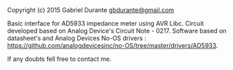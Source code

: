 Copyright (c) 2015 Gabriel Durante <gbdurante@gmail.com>

Basic interface for AD5933 impedance meter using AVR Libc.
Circuit developed based on Analog Device's Circuit Note - 0217.
Software based on datasheet's and Analog Devices No-OS drivers : https://github.com/analogdevicesinc/no-OS/tree/master/drivers/AD5933.

If any doubts fell free to contact me.
